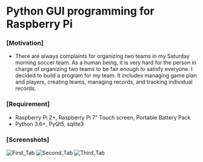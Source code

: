 Python GUI programming for Raspberry Pi
==========================================

### [Motivation]
- There are always complaints for organizing two teams in my Saturday morning soccer team. As a human being, it is very hard for the person in charge of organizing two teams to be fair enough to satisfy everyone. I decided to build a program for my team. It includes managing game plan and players, creating teams, managing records, and tracking individual records.

### [Requirement]
- Raspberry Pi 2+, Raspberry Pi 7" Touch screen, Portable Battery Pack
- Python 3.6+, PyQt5, sqlite3

### [Screenshots]
![First_Tab](https://github.com/dailyInsight6/make-a-story/blob/master/Python_GUI-Soccer%20Manager/screenshots/main_first_tab.jpeg)
![Second_Tab](https://github.com/dailyInsight6/make-a-story/blob/master/Python_GUI-Soccer%20Manager/screenshots/main_second_tab.jpeg)
![Third_Tab](https://github.com/dailyInsight6/make-a-story/blob/master/Python_GUI-Soccer%20Manager/screenshots/main_third_tab.jpeg)
